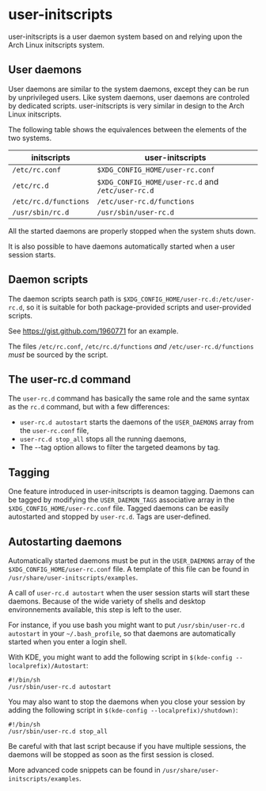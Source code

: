 user-initscripts
================

user-initscripts is a user daemon system based on and relying upon the Arch Linux initscripts
system.

User daemons
------------

User daemons are similar to the system daemons, except they can be run by unprivileged users.
Like system daemons, user daemons are controled by dedicated scripts.
user-initscripts is very similar in design to the Arch Linux initscripts.

The following table shows the equivalences between the elements of the two systems.

| **initscripts**                   | **user-initscripts**                              |
|-----------------------------------|---------------------------------------------------|
| `/etc/rc.conf`                    | `$XDG_CONFIG_HOME/user-rc.conf`                   |
| `/etc/rc.d`                       | `$XDG_CONFIG_HOME/user-rc.d` and `/etc/user-rc.d` |
| `/etc/rc.d/functions`             | `/etc/user-rc.d/functions`                        |
| `/usr/sbin/rc.d`                  | `/usr/sbin/user-rc.d`                             |


All the started daemons are properly stopped when the system shuts down.


It is also possible to have daemons automatically started when a user session starts.

Daemon scripts
--------------

The daemon scripts search path is `$XDG_CONFIG_HOME/user-rc.d:/etc/user-rc.d`, so it is suitable for
both package-provided scripts and user-provided scripts.


See https://gist.github.com/1960771 for an example.


The files `/etc/rc.conf`, `/etc/rc.d/functions` *and* `/etc/user-rc.d/functions` *must* be sourced
by the script.

The user-rc.d command
---------------------

The `user-rc.d` command has basically the same role and the same syntax as the `rc.d` command,
but with a few differences:

 * `user-rc.d autostart` starts the daemons of the `USER_DAEMONS` array from the `user-rc.conf`
   file,
 * `user-rc.d stop_all` stops all the running daemons,
 * The --tag <tag> option allows to filter the targeted deamons by tag.

Tagging
-------

One feature introduced in user-initscripts is deamon tagging.
Daemons can be tagged by modifying the `USER_DAEMON_TAGS` associative array in the
`$XDG_CONFIG_HOME/user-rc.conf` file.
Tagged daemons can be easily autostarted and stopped by `user-rc.d`.
Tags are user-defined.

Autostarting daemons
--------------------
Automatically started daemons must be put in the `USER_DAEMONS` array of the
`$XDG_CONFIG_HOME/user-rc.conf` file. A template of this file can be found in
`/usr/share/user-initscripts/examples`.

A call of `user-rc.d autostart` when the user session starts will start these daemons.
Because of the wide variety of shells and desktop environnements available, this step is left to the
user.

For instance, if you use bash you might want to put `/usr/sbin/user-rc.d autostart` in your
`~/.bash_profile`, so that daemons are automatically started when you enter a login shell.

With KDE, you might want to add the following script in `$(kde-config --localprefix)/Autostart`:

```shell
#!/bin/sh
/usr/sbin/user-rc.d autostart
```

You may also want to stop the daemons when you close your session by adding the following script in
`$(kde-config --localprefix)/shutdown)`:

```shell
#!/bin/sh
/usr/sbin/user-rc.d stop_all
```

Be careful with that last script because if you have multiple sessions, the daemons will be stopped
as soon as the first session is closed.

More advanced code snippets can be found in `/usr/share/user-initscripts/examples`.
```
